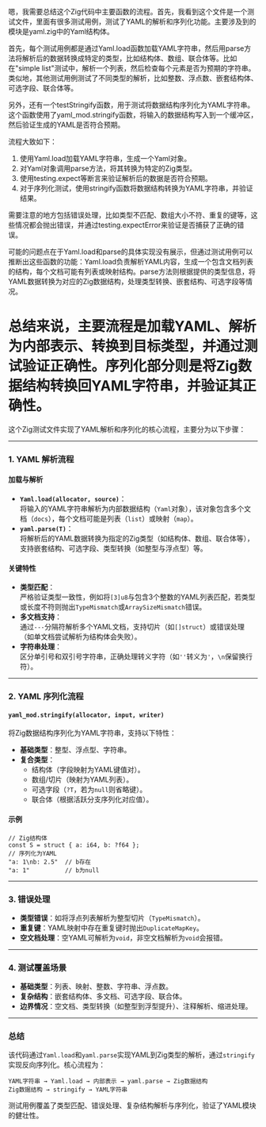 嗯，我需要总结这个Zig代码中主要函数的流程。首先，我看到这个文件是一个测试文件，里面有很多测试用例，测试了YAML的解析和序列化功能。主要涉及到的模块是yaml.zig中的Yaml结构体。

首先，每个测试用例都是通过Yaml.load函数加载YAML字符串，然后用parse方法将解析后的数据转换成特定的类型，比如结构体、数组、联合体等。比如在"simple list"测试中，解析一个列表，然后检查每个元素是否为预期的字符串。类似地，其他测试用例测试了不同类型的解析，比如整数、浮点数、嵌套结构体、可选字段、联合体等。

另外，还有一个testStringify函数，用于测试将数据结构序列化为YAML字符串。这个函数使用了yaml_mod.stringify函数，将输入的数据结构写入到一个缓冲区，然后验证生成的YAML是否符合预期。

流程大致如下：
1. 使用Yaml.load加载YAML字符串，生成一个Yaml对象。
2. 对Yaml对象调用parse方法，将其转换为特定的Zig类型。
3. 使用testing.expect等断言来验证解析后的数据是否符合预期。
4. 对于序列化测试，使用stringify函数将数据结构转换为YAML字符串，并验证结果。

需要注意的地方包括错误处理，比如类型不匹配、数组大小不符、重复的键等，这些情况都会抛出错误，并通过testing.expectError来验证是否捕获了正确的错误。

可能的问题点在于Yaml.load和parse的具体实现没有展示，但通过测试用例可以推断出这些函数的功能：Yaml.load负责解析YAML内容，生成一个包含文档列表的结构，每个文档可能有列表或映射结构。parse方法则根据提供的类型信息，将YAML数据转换为对应的Zig数据结构，处理类型转换、嵌套结构、可选字段等情况。

总结来说，主要流程是加载YAML、解析为内部表示、转换到目标类型，并通过测试验证正确性。序列化部分则是将Zig数据结构转换回YAML字符串，并验证其正确性。
================================================
这个Zig测试文件实现了YAML解析和序列化的核心流程，主要分为以下步骤：

---

### **1. YAML 解析流程**
#### **加载与解析**
- **`Yaml.load(allocator, source)`**：  
  将输入的YAML字符串解析为内部数据结构（`Yaml`对象），该对象包含多个文档（`docs`），每个文档可能是列表（`list`）或映射（`map`）。
- **`yaml.parse(T)`**：  
  将解析后的YAML数据转换为指定的Zig类型（如结构体、数组、联合体等），支持嵌套结构、可选字段、类型转换（如整型与浮点型）等。

#### **关键特性**
- **类型匹配**：  
  严格验证类型一致性，例如将`[3]u8`与包含3个整数的YAML列表匹配，若类型或长度不符则抛出`TypeMismatch`或`ArraySizeMismatch`错误。
- **多文档支持**：  
  通过`---`分隔符解析多个YAML文档，支持切片（如`[]struct`）或错误处理（如单文档尝试解析为结构体会失败）。
- **字符串处理**：  
  区分单引号和双引号字符串，正确处理转义字符（如`''`转义为`'`，`\n`保留换行符）。

---

### **2. YAML 序列化流程**
#### **`yaml_mod.stringify(allocator, input, writer)`**  
将Zig数据结构序列化为YAML字符串，支持以下特性：
- **基础类型**：整型、浮点型、字符串。
- **复合类型**：  
  - 结构体（字段映射为YAML键值对）。
  - 数组/切片（映射为YAML列表）。
  - 可选字段（`?T`，若为`null`则省略键）。
  - 联合体（根据活跃分支序列化对应值）。

#### **示例**
```zig
// Zig结构体
const S = struct { a: i64, b: ?f64 };
// 序列化为YAML
"a: 1\nb: 2.5"  // b存在
"a: 1"          // b为null
```

---

### **3. 错误处理**
- **类型错误**：如将浮点列表解析为整型切片（`TypeMismatch`）。
- **重复键**：YAML映射中存在重复键时抛出`DuplicateMapKey`。
- **空文档处理**：空YAML可解析为`void`，非空文档解析为`void`会报错。

---

### **4. 测试覆盖场景**
- **基础类型**：列表、映射、整数、字符串、浮点数。
- **复杂结构**：嵌套结构体、多文档、可选字段、联合体。
- **边界情况**：空文档、类型转换（如整型到浮型提升）、注释解析、缩进处理。

---

### **总结**
该代码通过`Yaml.load`和`yaml.parse`实现YAML到Zig类型的解析，通过`stringify`实现反向序列化。核心流程为：
```
YAML字符串 → Yaml.load → 内部表示 → yaml.parse → Zig数据结构  
Zig数据结构 → stringify → YAML字符串
```
测试用例覆盖了类型匹配、错误处理、复杂结构解析与序列化，验证了YAML模块的健壮性。